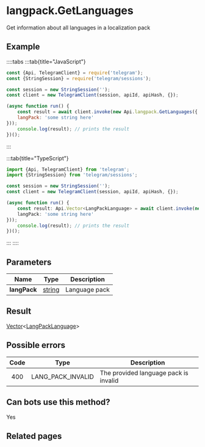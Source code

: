# langpack.GetLanguages

Get information about all languages in a localization pack



## Example

::::tabs
:::tab{title="JavaScript"}
```js
const {Api, TelegramClient} = require('telegram');
const {StringSession} = require('telegram/sessions');

const session = new StringSession('');
const client = new TelegramClient(session, apiId, apiHash, {});

(async function run() {
    const result = await client.invoke(new Api.langpack.GetLanguages({
    langPack: 'some string here'
}));
    console.log(result); // prints the result
})();
```
:::

:::tab{title="TypeScript"}
```ts
import {Api, TelegramClient} from 'telegram';
import {StringSession} from 'telegram/sessions';

const session = new StringSession('');
const client = new TelegramClient(session, apiId, apiHash, {});

(async function run() {
    const result: Api.Vector<LangPackLanguage> = await client.invoke(new Api.langpack.GetLanguages({
    langPack: 'some string here'
}));
    console.log(result); // prints the result
})();
```
:::
::::



## Parameters

| Name | Type | Description |
| :--: | ---- | ----------- |
| **langPack** | [string](https://core.telegram.org/type/string) | Language pack 


## Result

[Vector](https://core.telegram.org/type/Vector%20t)<[LangPackLanguage](https://core.telegram.org/type/LangPackLanguage)>



## Possible errors

| Code | Type | Description |
| :--: | ---- | ----------- |
| 400 | LANG\_PACK\_INVALID | The provided language pack is invalid 


## Can bots use this method?

Yes

## Related pages


